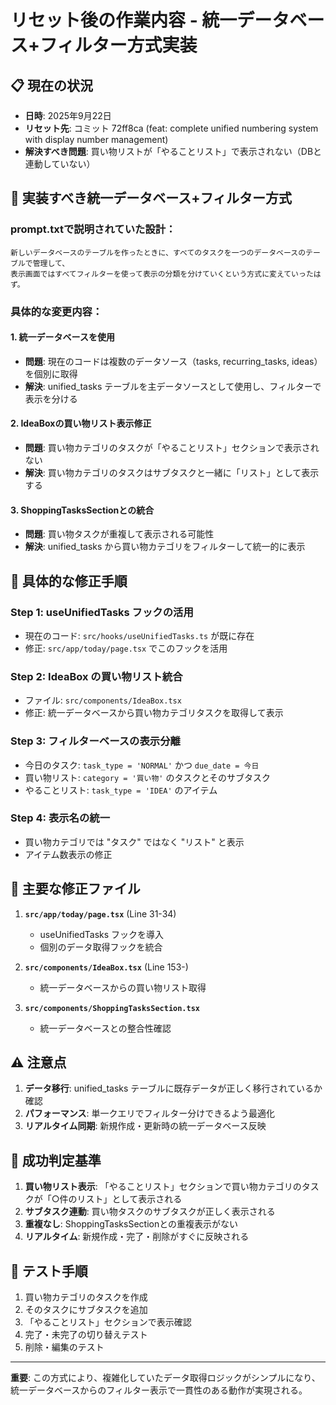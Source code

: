 # リセット後の作業内容 - 統一データベース+フィルター方式実装

## 📋 現在の状況
- **日時**: 2025年9月22日
- **リセット先**: コミット 72ff8ca (feat: complete unified numbering system with display number management)
- **解決すべき問題**: 買い物リストが「やることリスト」で表示されない（DBと連動していない）

## 🎯 実装すべき統一データベース+フィルター方式

### prompt.txtで説明されていた設計：
```
新しいデータベースのテーブルを作ったときに、すべてのタスクを一つのデータベースのテーブルで管理して、
表示画面ではすべてフィルターを使って表示の分類を分けていくという方式に変えていったはず。
```

### 具体的な変更内容：

#### 1. 統一データベースを使用
- **問題**: 現在のコードは複数のデータソース（tasks, recurring_tasks, ideas）を個別に取得
- **解決**: unified_tasks テーブルを主データソースとして使用し、フィルターで表示を分ける

#### 2. IdeaBoxの買い物リスト表示修正
- **問題**: 買い物カテゴリのタスクが「やることリスト」セクションで表示されない
- **解決**: 買い物カテゴリのタスクはサブタスクと一緒に「リスト」として表示する

#### 3. ShoppingTasksSectionとの統合
- **問題**: 買い物タスクが重複して表示される可能性
- **解決**: unified_tasks から買い物カテゴリをフィルターして統一的に表示

## 🔧 具体的な修正手順

### Step 1: useUnifiedTasks フックの活用
- 現在のコード: `src/hooks/useUnifiedTasks.ts` が既に存在
- 修正: `src/app/today/page.tsx` でこのフックを活用

### Step 2: IdeaBox の買い物リスト統合
- ファイル: `src/components/IdeaBox.tsx`
- 修正: 統一データベースから買い物カテゴリタスクを取得して表示

### Step 3: フィルターベースの表示分離
- 今日のタスク: `task_type = 'NORMAL'` かつ `due_date = 今日`
- 買い物リスト: `category = '買い物'` のタスクとそのサブタスク
- やることリスト: `task_type = 'IDEA'` のアイテム

### Step 4: 表示名の統一
- 買い物カテゴリでは "タスク" ではなく "リスト" と表示
- アイテム数表示の修正

## 📁 主要な修正ファイル

1. **`src/app/today/page.tsx`** (Line 31-34)
   - useUnifiedTasks フックを導入
   - 個別のデータ取得フックを統合

2. **`src/components/IdeaBox.tsx`** (Line 153-)
   - 統一データベースからの買い物リスト取得

3. **`src/components/ShoppingTasksSection.tsx`**
   - 統一データベースとの整合性確認

## ⚠️ 注意点

1. **データ移行**: unified_tasks テーブルに既存データが正しく移行されているか確認
2. **パフォーマンス**: 単一クエリでフィルター分けできるよう最適化
3. **リアルタイム同期**: 新規作成・更新時の統一データベース反映

## 🎯 成功判定基準

1. **買い物リスト表示**: 「やることリスト」セクションで買い物カテゴリのタスクが「○件のリスト」として表示される
2. **サブタスク連動**: 買い物タスクのサブタスクが正しく表示される
3. **重複なし**: ShoppingTasksSectionとの重複表示がない
4. **リアルタイム**: 新規作成・完了・削除がすぐに反映される

## 📝 テスト手順

1. 買い物カテゴリのタスクを作成
2. そのタスクにサブタスクを追加
3. 「やることリスト」セクションで表示確認
4. 完了・未完了の切り替えテスト
5. 削除・編集のテスト

---

**重要**: この方式により、複雑化していたデータ取得ロジックがシンプルになり、
統一データベースからのフィルター表示で一貫性のある動作が実現される。